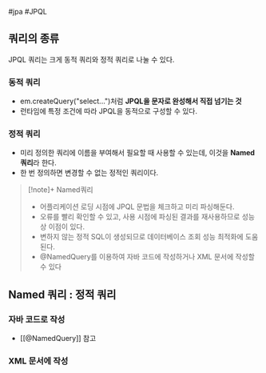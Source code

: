 #jpa #JPQL 

## 쿼리의 종류
JPQL 쿼리는 크게 동적 쿼리와 정적 쿼리로 나눌 수 있다.

### 동적 쿼리
+ em.createQuery("select...")처럼 **JPQL을 문자로 완성해서 직접 넘기는 것**
+ 런타임에 특정 조건에 따라 JPQL을 동적으로 구성할 수 있다.

### 정적 쿼리
+ 미리 정의한 쿼리에 이름을 부여해서 필요할 때 사용할 수 있는데, 이것을 **Named 쿼리**라 한다.
+ 한 번 정의하면 변경할 수 없는 정적인 쿼리이다.

> [!note]+ Named쿼리
> + 어플리케이션 로딩 시점에 JPQL 문법을 체크하고 미리 파싱해둔다.
> + 오류를 빨리 확인할 수 있고, 사용 시점에 파싱된 결과를 재사용하므로 성능상 이점이 있다.
> + 변하지 않는 정적 SQL이 생성되므로 데이터베이스 조회 성능 최적화에 도움된다.
> + @NamedQuery를 이용하여 자바 코드에 작성하거나 XML 문서에 작성할 수 있다

## Named 쿼리 : 정적 쿼리
### 자바 코드로 작성
+ [[@NamedQuery]] 참고

### XML 문서에 작성